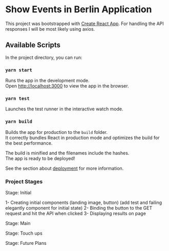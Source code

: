 # Show Events in Berlin Application

This project was bootstrapped with [Create React App](https://github.com/facebook/create-react-app).
For handling the API responses I will be most likely using axios.

## Available Scripts

In the project directory, you can run:

### `yarn start`

Runs the app in the development mode.\
Open [http://localhost:3000](http://localhost:3000) to view the app in the browser.

### `yarn test`

Launches the test runner in the interactive watch mode.

### `yarn build`

Builds the app for production to the `build` folder.\
It correctly bundles React in production mode and optimizes the build for the best performance.

The build is minified and the filenames include the hashes.\
The app is ready to be deployed!

See the section about [deployment](https://facebook.github.io/create-react-app/docs/deployment) for more information.

### Project Stages
Stage: Initial

1- Creating initial components (landing image, button) (add test and failing elegantly component for initial state)
2- Binding the button to the GET request and hit the API when clicked
3- Displaying results on page


Stage: Main


Stage: Touch ups


Stage: Future Plans
